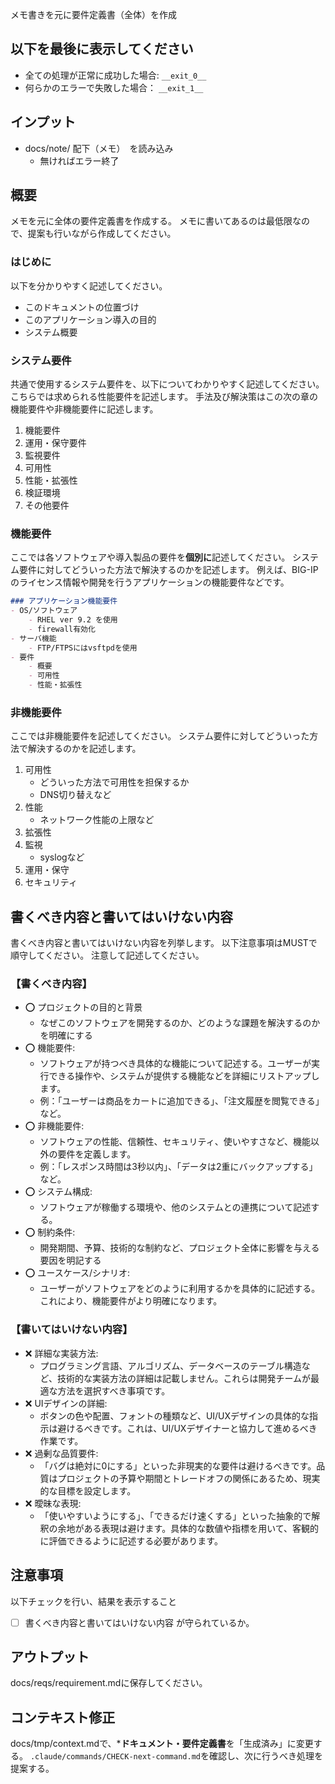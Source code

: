メモ書きを元に要件定義書（全体）を作成

## 以下を最後に表示してください
- 全ての処理が正常に成功した場合: `__exit_0__`
- 何らかのエラーで失敗した場合： `__exit_1__`

## インプット
- docs/note/ 配下（メモ）　を読み込み
    - 無ければエラー終了

## 概要
メモを元に全体の要件定義書を作成する。
メモに書いてあるのは最低限なので、提案も行いながら作成してください。

### はじめに
以下を分かりやすく記述してください。
- このドキュメントの位置づけ
- このアプリケーション導入の目的
- システム概要

### システム要件
共通で使用するシステム要件を、以下についてわかりやすく記述してください。
こちらでは求められる性能要件を記述します。
手法及び解決策はこの次の章の機能要件や非機能要件に記述します。

1. 機能要件
2. 運用・保守要件
3. 監視要件
4. 可用性
5. 性能・拡張性
6. 検証環境
7. その他要件

### 機能要件
ここでは各ソフトウェアや導入製品の要件を**個別に**記述してください。
システム要件に対してどういった方法で解決するのかを記述します。
例えば、BIG-IPのライセンス情報や開発を行うアプリケーションの機能要件などです。
```markdown
### アプリケーション機能要件
- OS/ソフトウェア
    - RHEL ver 9.2 を使用
    - firewall有効化
- サーバ機能
    - FTP/FTPSにはvsftpdを使用
- 要件
    - 概要
    - 可用性
    - 性能・拡張性
```

### 非機能要件
ここでは非機能要件を記述してください。
システム要件に対してどういった方法で解決するのかを記述します。

1. 可用性
    - どういった方法で可用性を担保するか
    - DNS切り替えなど
2. 性能
    - ネットワーク性能の上限など
3. 拡張性
4. 監視
    - syslogなど
5. 運用・保守
6. セキュリティ

## 書くべき内容と書いてはいけない内容
書くべき内容と書いてはいけない内容を列挙します。
以下注意事項はMUSTで順守してください。
注意して記述してください。

### 【書くべき内容】
- ⭕ プロジェクトの目的と背景
    - なぜこのソフトウェアを開発するのか、どのような課題を解決するのかを明確にする
- ⭕ 機能要件:
    - ソフトウェアが持つべき具体的な機能について記述する。ユーザーが実行できる操作や、システムが提供する機能などを詳細にリストアップします。
    - 例：「ユーザーは商品をカートに追加できる」、「注文履歴を閲覧できる」など。
- ⭕ 非機能要件:
    - ソフトウェアの性能、信頼性、セキュリティ、使いやすさなど、機能以外の要件を定義します。
    - 例：「レスポンス時間は3秒以内」、「データは2重にバックアップする」など。
- ⭕ システム構成:
    - ソフトウェアが稼働する環境や、他のシステムとの連携について記述する。
- ⭕ 制約条件:
    - 開発期間、予算、技術的な制約など、プロジェクト全体に影響を与える要因を明記する
- ⭕ ユースケース/シナリオ:
    - ユーザーがソフトウェアをどのように利用するかを具体的に記述する。これにより、機能要件がより明確になります。

### 【書いてはいけない内容】
- ❌ 詳細な実装方法:
    - プログラミング言語、アルゴリズム、データベースのテーブル構造など、技術的な実装方法の詳細は記載しません。これらは開発チームが最適な方法を選択すべき事項です。
- ❌ UIデザインの詳細:
    - ボタンの色や配置、フォントの種類など、UI/UXデザインの具体的な指示は避けるべきです。これは、UI/UXデザイナーと協力して進めるべき作業です。
- ❌ 過剰な品質要件:
    - 「バグは絶対に0にする」といった非現実的な要件は避けるべきです。品質はプロジェクトの予算や期間とトレードオフの関係にあるため、現実的な目標を設定します。
- ❌ 曖昧な表現: 
    - 「使いやすいようにする」、「できるだけ速くする」といった抽象的で解釈の余地がある表現は避けます。具体的な数値や指標を用いて、客観的に評価できるように記述する必要があります。

## 注意事項
以下チェックを行い、結果を表示すること
- [ ]  書くべき内容と書いてはいけない内容 が守られているか。

## アウトプット
docs/reqs/requirement.mdに保存してください。


## コンテキスト修正
docs/tmp/context.mdで、***ドキュメント・要件定義書**を「生成済み」に変更する。
`.claude/commands/CHECK-next-command.md`を確認し、次に行うべき処理を提案する。


